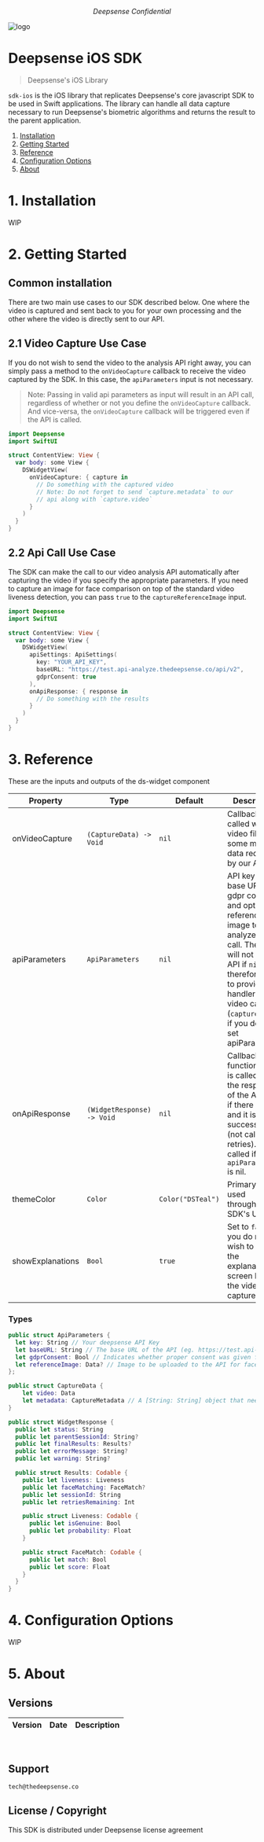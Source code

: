 _<p align="center">Deepsense Confidential</p>_
![logo](https://user-images.githubusercontent.com/14275989/73751192-e1433f00-475e-11ea-853d-50952fb27862.png)

# Deepsense iOS SDK

> Deepsense's iOS Library

`sdk-ios` is the iOS library that replicates Deepsense's core javascript SDK to be used in Swift applications. The library can handle all data capture necessary to run Deepsense's biometric algorithms and returns the result to the parent application.

1. [Installation](#1-installation)
2. [Getting Started](#2-getting-started)
3. [Reference](#3-reference)
4. [Configuration Options](#4-configuration-options)
5. [About](#5-about)

# 1. Installation

WIP

# 2. Getting Started

## Common installation

There are two main use cases to our SDK described below. One where the video is captured and sent back to you for your own processing and the other where the video is directly sent to our API.

## 2.1 Video Capture Use Case

If you do not wish to send the video to the analysis API right away, you can simply pass a method to the `onVideoCapture` callback to receive the video captured by the SDK. In this case, the `apiParameters` input is not necessary.

> Note: Passing in valid api parameters as input will result in an API call, regardless of whether or not you define the `onVideoCapture` callback. And vice-versa, the `onVideoCapture` callback will be triggered even if the API is called.

```swift
import Deepsense
import SwiftUI

struct ContentView: View {
  var body: some View {
    DSWidgetView(
      onVideoCapture: { capture in
        // Do something with the captured video
        // Note: Do not forget to send `capture.metadata` to our
        // api along with `capture.video`
      }
    )
  }
}
```

## 2.2 Api Call Use Case

The SDK can make the call to our video analysis API automatically after capturing the video if you specify the appropriate parameters. If you need to capture an image for face comparison on top of the standard video liveness detection, you can pass `true` to the `captureReferenceImage` input.

```swift
import Deepsense
import SwiftUI

struct ContentView: View {
  var body: some View {
    DSWidgetView(
      apiSettings: ApiSettings(
        key: "YOUR_API_KEY",
        baseURL: "https://test.api-analyze.thedeepsense.co/api/v2",
        gdprConsent: true
      ),
      onApiResponse: { response in
        // Do something with the results
      }
    )
  }
}
```

# 3. Reference

These are the inputs and outputs of the ds-widget component

| Property              | Type                       | Default           | Description                                                                                                                                                                                                                                  |
| --------------------- | -------------------------- | ----------------- | -------------------------------------------------------------------------------------------------------------------------------------------------------------------------------------------------------------------------------------------- |
| onVideoCapture        | `(CaptureData) -> Void`    | `nil`             | Callback called with the video file and some meta-data required by our API.                                                                                                                                                                  |
| apiParameters         | `ApiParameters`            | `nil`             | API key and base URL, gdpr consent and optional reference image to make analyze API call. The SDK will not call an API if `nil`. You therefore need to provide a handler for video capture (`captureVideo`) if you do not set apiParameters. |
| onApiResponse         | `(WidgetResponse) -> Void` | `nil`             | Callback function which is called with the response of the API call if there is one and it is successful (not called for retries). Is not called if `apiParameters` is nil.                                                                  |
| themeColor            | `Color`                    | `Color("DSTeal")` | Primary colour used throughout the SDK's UI                                                                                                                                                                                                  |
| showExplanations      | `Bool`                     | `true`            | Set to `false` if you do not wish to show the explanation screen before the video capture.                                                                                                                                                   |

### Types

```swift
public struct ApiParameters {
  let key: String // Your deepsense API Key
  let baseURL: String // The base URL of the API (eg. https://test.api-analyze.thedeepsense.co/api/v2)
  let gdprConsent: Bool // Indicates whether proper consent was given for Deepsense to store the uploaded medias.
  let referenceImage: Data? // Image to be uploaded to the API for face comparison. Can be left to `nil` to not do face comparison or use the image captured by the SDK if `captureReferenceImage == true`
};

public struct CaptureData {
    let video: Data
    let metadata: CaptureMetadata // A [String: String] object that needs to be JSON stringified and sent to the API. This is done automatically by the SDK if `apiParameters` are set.
}

public struct WidgetResponse {
  public let status: String
  public let parentSessionId: String?
  public let finalResults: Results?
  public let errorMessage: String?
  public let warning: String?

  public struct Results: Codable {
    public let liveness: Liveness
    public let faceMatching: FaceMatch?
    public let sessionId: String
    public let retriesRemaining: Int

    public struct Liveness: Codable {
      public let isGenuine: Bool
      public let probability: Float
    }

    public struct FaceMatch: Codable {
      public let match: Bool
      public let score: Float
    }
  }
}
```

# 4. Configuration Options

WIP 
<br />

# 5. About

## Versions

| Version | Date       | Description            |
| ------- | ---------- | ---------------------- |


<br />

## Support

`tech@thedeepsense.co`

## License / Copyright

This SDK is distributed under Deepsense license agreement
